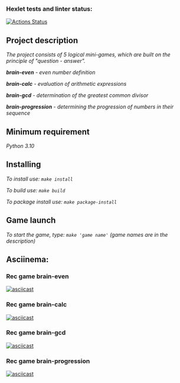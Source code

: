 ### Hexlet tests and linter status:
[![Actions Status](https://github.com/DmitriiSushkov/python-project-49/workflows/hexlet-check/badge.svg)](https://github.com/DmitriiSushkov/python-project-49/actions)





## Project description

 _The project consists of 5 logical mini-games, which are built on the principle of "question - answer"._

 _**brain-even** - even number definition_

 _**brain-calc** - evaluation of arithmetic expressions_
 
 _**brain-gcd** - determination of the greatest common divisor_
 
  _**brain-progression** - determining the progression of numbers in their sequence_
## Minimum requirement 

 _Python 3.10_

## Installing

 _To install use: ```make install```_

 _To build use: ```make build```_

 _To package install use: ```make package-install```_

## Game launch

 _To start the game, type: ```make 'game name'``` (game names are in the description)_


## Asciinema:

### Rec game brain-even

[![asciicast](https://asciinema.org/a/lewMsSvMclLWuOUzyOdts6gHO.svg)](https://asciinema.org/a/lewMsSvMclLWuOUzyOdts6gHO)

### Rec game brain-calc

[![asciicast](https://asciinema.org/a/eLkd9V4Z62RZVLFBQAJ3zln7E.svg)](https://asciinema.org/a/eLkd9V4Z62RZVLFBQAJ3zln7E)

### Rec game brain-gcd

[![asciicast](https://asciinema.org/a/jSVEZylRSDBlN5sUpccqDgHdE.svg)](https://asciinema.org/a/jSVEZylRSDBlN5sUpccqDgHdE)

### Rec game brain-progression

[![asciicast](https://asciinema.org/a/qQiz1dcEtD4A7V5LUsL2n0WNb.svg)](https://asciinema.org/a/qQiz1dcEtD4A7V5LUsL2n0WNb)

